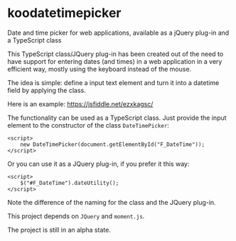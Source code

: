 # koodatetimepicker
Date and time picker for web applications, available as a jQuery plug-in and a TypeScript class

This TypeScript class/JQuery plug-in has been created out of the need to have support for entering dates (and times)
in a web application in a very efficient way, mostly using the keyboard instead of the mouse.

The idea is simple: define a input text element and turn it into a datetime field by applying the class.

Here is an example: https://jsfiddle.net/ezxkagsc/

The functionality can be used as a TypeScript class. Just provide the input element to the constructor of the class `DateTimePicker`:

```
<script>
    new DateTimePicker(document.getElementById("F_DateTime"));
</script>
```

Or you can use it as a JQuery plug-in, if you prefer it this way:

```
<script>
    $("#F_DateTime").dateUtility();
</script>
```

Note the difference of the naming for the class and the JQuery plug-in.

This project depends on `JQuery` and `moment.js`.

The project is still in an alpha state.

